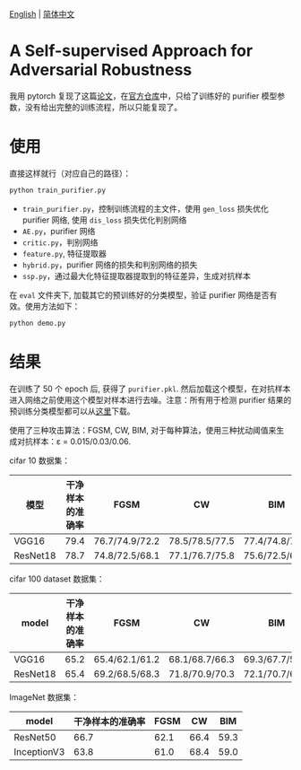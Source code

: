 [English](https://github.com/muyuuuu/NRP-pytorch-reimplement/blob/main/README.md) | [简体中文](https://github.com/muyuuuu/NRP-pytorch-reimplement/blob/main/README-zh.md)

# A Self-supervised Approach for Adversarial Robustness

我用 pytorch 复现了这篇[论文](https://ieeexplore.ieee.org/document/9156294)，在[官方仓库](https://github.com/Muzammal-Naseer/NRP)中，只给了训练好的 purifier 模型参数，没有给出完整的训练流程，所以只能复现了。

# 使用

直接这样就行（对应自己的路径）：
```py
python train_purifier.py
```

- `train_purifier.py`，控制训练流程的主文件，使用 `gen_loss` 损失优化 purifier 网络, 使用 `dis_loss` 损失优化判别网络
- `AE.py`，purifier 网络
- `critic.py`，判别网络
- `feature.py`, 特征提取器
- `hybrid.py`，purifier 网络的损失和判别网络的损失
- `ssp.py`，通过最大化特征提取器提取到的特征差异，生成对抗样本

在 `eval` 文件夹下, 加载其它的预训练好的分类模型，验证 purifier 网络是否有效。使用方法如下：

```py
python demo.py
```

# 结果

在训练了 50 个 epoch 后, 获得了 `purifier.pkl`. 然后加载这个模型，在对抗样本进入网络之前使用这个模型对样本进行去噪。注意：所有用于检测 purifier 结果的预训练分类模型都可以从[这里](https://github.com/laisimiao/classification-cifar10-pytorch)下载。

使用了三种攻击算法：FGSM, CW, BIM, 对于每种算法，使用三种扰动阈值来生成对抗样本：ε = 0.015/0.03/0.06.

cifar 10 数据集：

| 模型     | 干净样本的准确率 | FGSM           | CW             | BIM            |
| -------- | ---------------- | -------------- | -------------- | -------------- |
| VGG16    | 79.4             | 76.7/74.9/72.2 | 78.5/78.5/77.5 | 77.4/74.8/71.4 |
| ResNet18 | 78.7             | 74.8/72.5/68.1 | 77.1/76.7/75.8 | 75.6/72.5/68.3 |

cifar 100 dataset 数据集：

| model    | 干净样本的准确率 | FGSM           | CW             | BIM            |
| -------- | ---------------- | -------------- | -------------- | -------------- |
| VGG16    | 65.2             | 65.4/62.1/61.2 | 68.1/68.7/66.3 | 69.3/67.7/59.3 |
| ResNet18 | 65.4             | 69.2/68.5/68.3 | 71.8/70.9/70.3 | 72.1/70.7/66.4 |

ImageNet 数据集：

| model       | 干净样本的准确率 | FGSM | CW   | BIM  |
| ----------- | ---------------- | ---- | ---- | ---- |
| ResNet50    | 66.7             | 62.1 | 66.4 | 59.3 |
| InceptionV3 | 63.8             | 61.0 | 68.4 | 59.0 |
